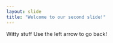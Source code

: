 ```yaml
---
layout: slide
title: "Welcome to our second slide!"
---
```

Witty stuff
Use the left arrow to go back!
